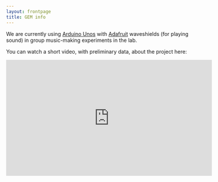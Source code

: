 ```yaml
---
layout: frontpage
title: GEM info
---
```


We are currently using [Arduino Unos](https://www.arduino.cc/) with [Adafruit](https://www.adafruit.com/) waveshields (for playing sound) in group music-making experiments in the lab.    

You can watch a short video, with preliminary data, about the project here: 

<iframe width="560" height="315" src="https://www.youtube.com/embed/tDZCIjiCmLc" title="YouTube video player" frameborder="0" allow="accelerometer; autoplay; clipboard-write; encrypted-media; gyroscope; picture-in-picture" allowfullscreen></iframe>

  
  


